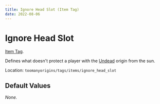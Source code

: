 ```yaml
---
title: Ignore Head Slot (Item Tag)
date: 2022-08-06
---
```

# Ignore Head Slot

[Item Tag](../tags.md).

Defines what doesn't protect a player with the [Undead](../../origins/undead.md) origin from the sun.

Location: `toomanyorigins/tags/items/ignore_head_slot`

## Default Values

*None.*